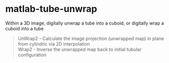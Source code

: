 # matlab-tube-unwrap
Within a 3D image, digitally unwrap a tube into a cuboid, or digitally wrap a cuboid into a tube  

  > UnWrap2 - Calculate the image projection (unwrapped map) in plane from cylindric via 2D interpolation  
  > Wrap2 - Inverse the unwrapped map back to initial tubular configuration
